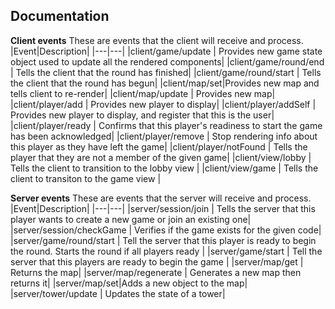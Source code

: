 ## Documentation

**Client events**
These are events that the client will receive and process.
|Event|Description|
|---|---|
|client/game/update | Provides new game state object used to update all the rendered components|
|client/game/round/end | Tells the client that the round has finished|
|client/game/round/start | Tells the client that the round has begun|
|client/map/set|Provides new map and tells client to re-render|
|client/map/update | Provides new map|
|client/player/add | Provides new player to display|
|client/player/addSelf | Provides new player to display, and register that this is the user|
|client/player/ready | Confirms that this player's readiness to start the game has been acknowledged|
|client/player/remove | Stop rendering info about this player as they have left the game|
|client/player/notFound | Tells the player that they are not a member of the given game|
|client/view/lobby | Tells the client to transition to the lobby view |
|client/view/game | Tells the client to transiton to the game view |

**Server events**
These are events that the server will receive and process.
|Event|Description|
|---|---|
|server/session/join | Tells the server that this player wants to create a new game or join an existing one|
|server/session/checkGame | Verifies if the game exists for the given code|
|server/game/round/start | Tell the server that this player is ready to begin the round. Starts the round if all players ready |
|server/game/start | Tell the server that this players are ready to begin the game |
|server/map/get | Returns the map|
|server/map/regenerate | Generates a new map then returns it|
|server/map/set|Adds a new object to the map|
|server/tower/update | Updates the state of a tower|